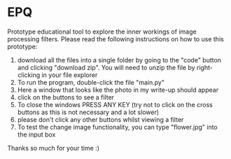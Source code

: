 # EPQ
Prototype educational tool to explore the inner workings of image processing filters.
Please read the following instructions on how to use this prototype:
1. download all the files into a single folder by going to the "code" button and clicking "download zip". You will need to unzip the file by right-clicking in your file explorer
2. To run the program, double-click the file "main.py"
3. Here a window that looks like the photo in my write-up should appear
4. click on the buttons to see a filter
5. To close the windows PRESS ANY KEY (try not to click on the cross buttons as this is not necessary and a lot slower)
6. please don't click any other buttons whilst viewing a filter
7. To test the change image functionality, you can type "flower.jpg" into the input box

Thanks so much for your time :)
